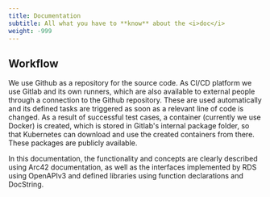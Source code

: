 ```yaml
---
title: Documentation
subtitle: All what you have to **know** about the <i>doc</i>
weight: -999
---
```


## Workflow

We use Github as a repository for the source code. As CI/CD platform we use Gitlab and its own runners, which are also available to external people through a connection to the Github repository.
These are used automatically and its defined tasks are triggered as soon as a relevant line of code is changed. As a result of successful test cases, a container (currently we use Docker) is created, which is stored in Gitlab's internal package folder, so that Kubernetes can download and use the created containers from there. These packages are publicly available.

In this documentation, the functionality and concepts are clearly described using Arc42 documentation, as well as the interfaces implemented by RDS using OpenAPIv3 and defined libraries using function declarations and DocString.
